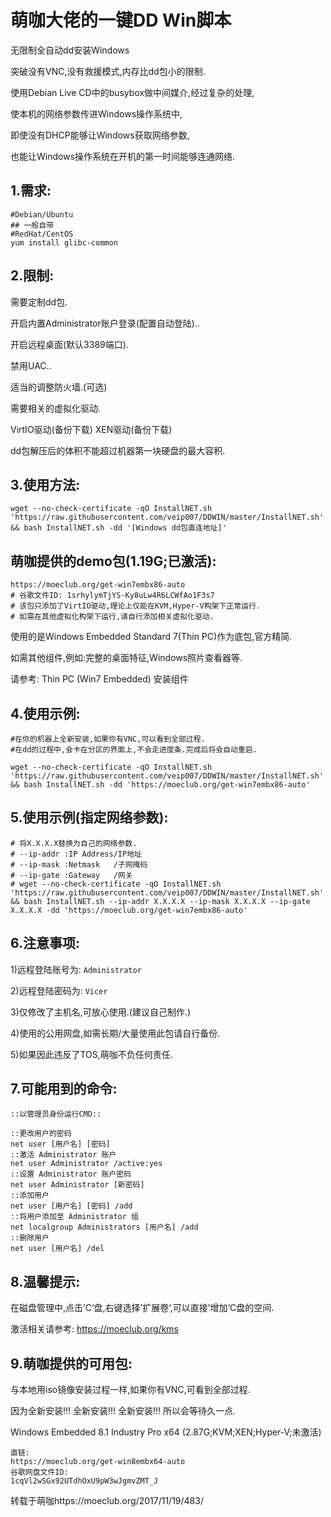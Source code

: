 # 萌咖大佬的一键DD Win脚本

无限制全自动dd安装Windows

突破没有VNC,没有救援模式,内存比dd包小的限制.

使用Debian Live CD中的busybox做中间媒介,经过复杂的处理,

使本机的网络参数传进Windows操作系统中,

即使没有DHCP能够让Windows获取网络参数,

也能让Windows操作系统在开机的第一时间能够连通网络.


## 1.需求:
```
#Debian/Ubuntu
## 一般自带
#RedHat/CentOS
yum install glibc-common
```

## 2.限制:
需要定制dd包.

开启内置Administrator账户登录(配置自动登陆)..

开启远程桌面(默认3389端口).

禁用UAC..

适当的调整防火墙.(可选)

需要相关的虚拟化驱动.

VirtIO驱动(备份下载) XEN驱动(备份下载)

dd包解压后的体积不能超过机器第一块硬盘的最大容积.


## 3.使用方法:

``` 
wget --no-check-certificate -qO InstallNET.sh 'https://raw.githubusercontent.com/veip007/DDWIN/master/InstallNET.sh' && bash InstallNET.sh -dd '[Windows dd包直连地址]'
``` 

## 萌咖提供的demo包(1.19G;已激活):
``` 
https://moeclub.org/get-win7embx86-auto
# 谷歌文件ID: 1srhylymTjYS-Ky8uLw4R6LCWfAo1F3s7
# 该包只添加了VirtIO驱动,理论上仅能在KVM,Hyper-V构架下正常运行.
# 如需在其他虚拟化构架下运行,请自行添加相关虚拟化驱动.
``` 
使用的是Windows Embedded Standard 7(Thin PC)作为底包,官方精简.

如需其他组件,例如:完整的桌面特征,Windows照片查看器等.

请参考: Thin PC (Win7 Embedded) 安装组件


## 4.使用示例:
```
#在你的机器上全新安装,如果你有VNC,可以看到全部过程.
#在dd的过程中,会卡在分区的界面上,不会走进度条.完成后将会自动重启.
 
wget --no-check-certificate -qO InstallNET.sh 'https://raw.githubusercontent.com/veip007/DDWIN/master/InstallNET.sh' && bash InstallNET.sh -dd 'https://moeclub.org/get-win7embx86-auto'
```

## 5.使用示例(指定网络参数):
```
# 将X.X.X.X替换为自己的网络参数.
# --ip-addr :IP Address/IP地址
# --ip-mask :Netmask   /子网掩码
# --ip-gate :Gateway   /网关
# wget --no-check-certificate -qO InstallNET.sh 'https://raw.githubusercontent.com/veip007/DDWIN/master/InstallNET.sh' && bash InstallNET.sh --ip-addr X.X.X.X --ip-mask X.X.X.X --ip-gate X.X.X.X -dd 'https://moeclub.org/get-win7embx86-auto'
```


## 6.注意事项:

1)远程登陆账号为: ```Administrator```

2)远程登陆密码为: ```Vicer```

3)仅修改了主机名,可放心使用.(建议自己制作.)

4)使用的公用网盘,如需长期/大量使用此包请自行备份.

5)如果因此违反了TOS,萌咖不负任何责任.


## 7.可能用到的命令:
```
::以管理员身份运行CMD::
 
::更改用户的密码
net user [用户名] [密码]
::激活 Administrator 账户
net user Administrator /active:yes
::设置 Administrator 账户密码
net user Administrator [新密码]
::添加用户
net user [用户名] [密码] /add
::将用户添加至 Administrator 组
net localgroup Administrators [用户名] /add
::删除用户
net user [用户名] /del
```

## 8.温馨提示:
在磁盘管理中,点击’C‘盘,右键选择’扩展卷‘,可以直接’增加‘C盘的空间.

激活相关请参考: https://moeclub.org/kms

## 9.萌咖提供的可用包:

与本地用iso镜像安装过程一样,如果你有VNC,可看到全部过程.

因为全新安装!!! 全新安装!!! 全新安装!!! 所以会等待久一点.

Windows Embedded 8.1 Industry Pro x64 (2.87G;KVM;XEN;Hyper-V;未激活)
```
直链:
https://moeclub.org/get-win8embx64-auto
谷歌网盘文件ID:
1cqVl2wSGx92UTdhOxU9pW3wJgmvZMT_J
```

转载于萌咖https://moeclub.org/2017/11/19/483/
